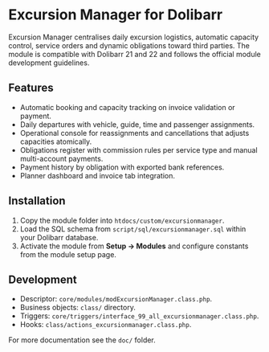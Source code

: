 # Excursion Manager for Dolibarr

Excursion Manager centralises daily excursion logistics, automatic capacity control, service orders and dynamic obligations toward third parties. The module is compatible with Dolibarr 21 and 22 and follows the official module development guidelines.

## Features

- Automatic booking and capacity tracking on invoice validation or payment.
- Daily departures with vehicle, guide, time and passenger assignments.
- Operational console for reassignments and cancellations that adjusts capacities atomically.
- Obligations register with commission rules per service type and manual multi-account payments.
- Payment history by obligation with exported bank references.
- Planner dashboard and invoice tab integration.

## Installation

1. Copy the module folder into `htdocs/custom/excursionmanager`.
2. Load the SQL schema from `script/sql/excursionmanager.sql` within your Dolibarr database.
3. Activate the module from **Setup → Modules** and configure constants from the module setup page.

## Development

- Descriptor: `core/modules/modExcursionManager.class.php`.
- Business objects: `class/` directory.
- Triggers: `core/triggers/interface_99_all_excursionmanager.class.php`.
- Hooks: `class/actions_excursionmanager.class.php`.

For more documentation see the `doc/` folder.
